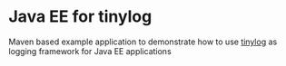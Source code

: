 # Java EE for tinylog
Maven based example application to demonstrate how to use [tinylog](https://github.com/pmwmedia/tinylog) as logging framework for Java EE applications
